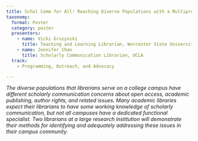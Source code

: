 ```yaml
---
title: Schol Comm for All! Reaching Diverse Populations with a Multipronged Scholarly Communication Outreach Strategy 
taxonomy:
  format: Poster
  category: poster
  presenters:
    - name: Vicki Gruzynski
	  title: Teaching and Learning Librarian, Worcester State University	
    - name: Jennifer Chan
	  title: Scholarly Communication Librarian, UCLA
  track:
    - Programming, Outreach, and Advocacy

---
```

_The diverse populations that librarians serve on a college campus have different scholarly communication concerns about open access, academic publishing, author rights, and related issues. Many academic libraries expect their librarians to have some working knowledge of scholarly communication, but not all campuses have a dedicated functional specialist. Two librarians at a large research institution will demonstrate their methods for identifying and adequately addressing these issues in their campus community._